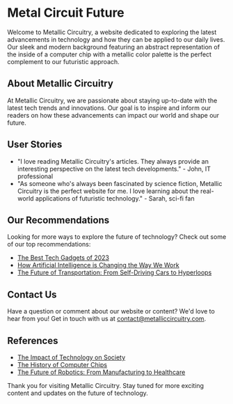 <!--font:Dancing Script-->

# Metal Circuit Future

<!--font:Barlow Condensed-->

Welcome to Metallic Circuitry, a website dedicated to exploring the latest advancements in technology and how they can be applied to our daily lives. Our sleek and modern background featuring an abstract representation of the inside of a computer chip with a metallic color palette is the perfect complement to our futuristic approach.

## About Metallic Circuitry

At Metallic Circuitry, we are passionate about staying up-to-date with the latest tech trends and innovations. Our goal is to inspire and inform our readers on how these advancements can impact our world and shape our future.

## User Stories

-   "I love reading Metallic Circuitry's articles. They always provide an interesting perspective on the latest tech developments." - John, IT professional
-   "As someone who's always been fascinated by science fiction, Metallic Circuitry is the perfect website for me. I love learning about the real-world applications of futuristic technology." - Sarah, sci-fi fan

## Our Recommendations

Looking for more ways to explore the future of technology? Check out some of our top recommendations:

-   [The Best Tech Gadgets of 2023](#)
-   [How Artificial Intelligence is Changing the Way We Work](#)
-   [The Future of Transportation: From Self-Driving Cars to Hyperloops](#)

## Contact Us

Have a question or comment about our website or content? We'd love to hear from you! Get in touch with us at [contact@metalliccircuitry.com](mailto:contact@metalliccircuitry.com).

## References

-   [The Impact of Technology on Society](#)
-   [The History of Computer Chips](#)
-   [The Future of Robotics: From Manufacturing to Healthcare](#)

Thank you for visiting Metallic Circuitry. Stay tuned for more exciting content and updates on the future of technology.

<!--

Write me content for website with wallpaper which alt text is:

"An abstract representation of the inside of a computer chip with a metallic color palette"

The name/title of the page should not be 1:1 copy of the alt text but rather a real content of the website which is using this wallpaper.

- Use markdown format
- Start with heading
- Heading should be short and concise
- The content should look like a real website
- The website should not be about the wallpaper, wallpaper is just a related background
- Heading should be contain work "wallpaper" or "background"
- Include real sections like references, contact, user stories, etc. use things relevant to the page purpose.
- Feel free to use structure like headings, bullets, numbering, blockquotes, paragraphs, horizontal lines, etc.
- You can use formatting like bold or _italic_
- You can include UTF-8 emojis
- Links should be only #hash anchors (and you can refer to the document itself)
- Do not include images


---


# Metallic Circuitry: A Futuristic Wallpaper for Tech Enthusiasts

Welcome to Metallic Circuitry, a website dedicated to all things tech and futuristic. Our sleek and modern wallpaper featuring an abstract representation of the inside of a computer chip with a metallic color palette is perfect for anyone who wants to add a touch of technology to their digital workspace.

## About Metallic Circuitry

At Metallic Circuitry, we are passionate about exploring the latest advancements in technology and how they can be applied to our daily lives. Whether you're a tech enthusiast or just someone who appreciates the sleek and modern aesthetic of technology, our website is the perfect place to find inspiration.

## User Stories

- "I love using the Metallic Circuitry wallpaper on my desktop. It makes me feel like I'm working in a futuristic laboratory!" - Jane, software developer
- "As a graphic designer, I'm always looking for inspiration for new designs. The Metallic Circuitry wallpaper is the perfect backdrop for my creative process." - Alex, graphic designer

## Our Recommendations

Looking for more ways to incorporate technology into your life? Check out some of our top recommendations:

- [The Best Tech Gadgets of 2023](#)
- [How to Build Your Own Gaming PC](#)
- [Top 10 Futuristic Movies to Watch](#)

## Contact Us

Have a question or comment about our website or wallpaper? We'd love to hear from you! Get in touch with us at [contact@metalliccircuitry.com](mailto:contact@metalliccircuitry.com).

## References

- [Abstract Art in Graphic Design](#)
- [The History of Computer Chips](#)
- [Metallic Color Palettes in Design](#)

Thank you for visiting Metallic Circuitry. Stay tuned for more exciting content and updates!


---


Heading should not include word "wallpaper". The website should not be about the wallpaper itself, wallpaper is just a related background, rewrite whole content.


---


# Metallic Circuitry: Exploring the Future of Technology

Welcome to Metallic Circuitry, a website dedicated to exploring the latest advancements in technology and how they can be applied to our daily lives. Our sleek and modern background featuring an abstract representation of the inside of a computer chip with a metallic color palette is the perfect complement to our futuristic approach.

## About Metallic Circuitry

At Metallic Circuitry, we are passionate about staying up-to-date with the latest tech trends and innovations. Our goal is to inspire and inform our readers on how these advancements can impact our world and shape our future.

## User Stories

- "I love reading Metallic Circuitry's articles. They always provide an interesting perspective on the latest tech developments." - John, IT professional
- "As someone who's always been fascinated by science fiction, Metallic Circuitry is the perfect website for me. I love learning about the real-world applications of futuristic technology." - Sarah, sci-fi fan

## Our Recommendations

Looking for more ways to explore the future of technology? Check out some of our top recommendations:

- [The Best Tech Gadgets of 2023](#)
- [How Artificial Intelligence is Changing the Way We Work](#)
- [The Future of Transportation: From Self-Driving Cars to Hyperloops](#)

## Contact Us

Have a question or comment about our website or content? We'd love to hear from you! Get in touch with us at [contact@metalliccircuitry.com](mailto:contact@metalliccircuitry.com).

## References

- [The Impact of Technology on Society](#)
- [The History of Computer Chips](#)
- [The Future of Robotics: From Manufacturing to Healthcare](#)

Thank you for visiting Metallic Circuitry. Stay tuned for more exciting content and updates on the future of technology.

-->
